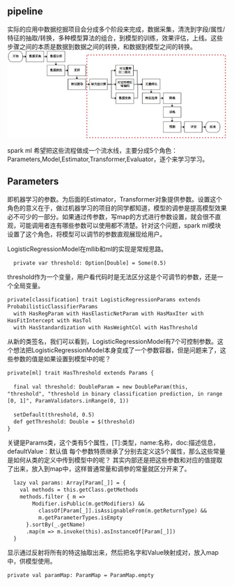 
## pipeline
实际的应用中数据挖掘项目会分成多个阶段来完成，数据采集，清洗到字段/属性/特征的抽取/转换，多种模型算法的组合，到模型的训练，效果评估，上线。这些步骤之间的本质是数据到数据之间的转换，和数据到模型之间的转换。
![](../../images/sklern_pipeline.jpg)

spark ml 希望把这些流程做成一个流水线，主要分成5个角色：Parameters,Model,Estimator,Transformer,Evaluator，逐个来学习学习。
## Parameters
即机器学习的参数。为后面的Estimator，Transformer对象提供参数。设置这个角色的意义在于，做过机器学习的项目的同学都知道，模型的调参是提高模型效果必不可少的一部分。如果通过传参数，写map的方式进行参数设置，就会很不直观，可能调用者连有哪些参数可以使用都不清楚。针对这个问题，spark ml模块设置了这个角色，将模型可以调节的参数直观展现给用户。

LogisticRegressionModel在mllib和ml的实现是常规思路。

```
  private var threshold: Option[Double] = Some(0.5)
```
threshold作为一个变量，用户看代码时是无法区分这是个可调节的参数，还是一个全局变量。

```
private[classification] trait LogisticRegressionParams extends ProbabilisticClassifierParams
  with HasRegParam with HasElasticNetParam with HasMaxIter with HasFitIntercept with HasTol
  with HasStandardization with HasWeightCol with HasThreshold
  ```

从新的类签名，我们可以看到，LogisticRegressionModel有7个可控制参数。这个想法把LogisticRegressionModel本身变成了一个参数容器，但是问题来了，这些参数的值是如果设置到模型中的呢？

```
private[ml] trait HasThreshold extends Params {

  final val threshold: DoubleParam = new DoubleParam(this, "threshold", "threshold in binary classification prediction, in range [0, 1]", ParamValidators.inRange(0, 1))

  setDefault(threshold, 0.5)
  def getThreshold: Double = $(threshold)
}
```
关键是Params类，这个类有5个属性，[T]:类型，name:名称，doc:描述信息，defaultValue：默认值
每个参数特质继承了分别去定义这5个属性，那么这些常量是如何从类的定义中传到模型中的呢？
其实内部还是把这些参数和对应的值提取了出来，放入到map中，这样普通常量和调参的常量就区分开来了。

```
  lazy val params: Array[Param[_]] = {
    val methods = this.getClass.getMethods
    methods.filter { m =>
        Modifier.isPublic(m.getModifiers) &&
          classOf[Param[_]].isAssignableFrom(m.getReturnType) &&
          m.getParameterTypes.isEmpty
      }.sortBy(_.getName)
      .map(m => m.invoke(this).asInstanceOf[Param[_]])
  }
```
显示通过反射将所有的特这抽取出来，然后把名字和Value映射成对，放入map中，供模型使用。
```
private val paramMap: ParamMap = ParamMap.empty
```